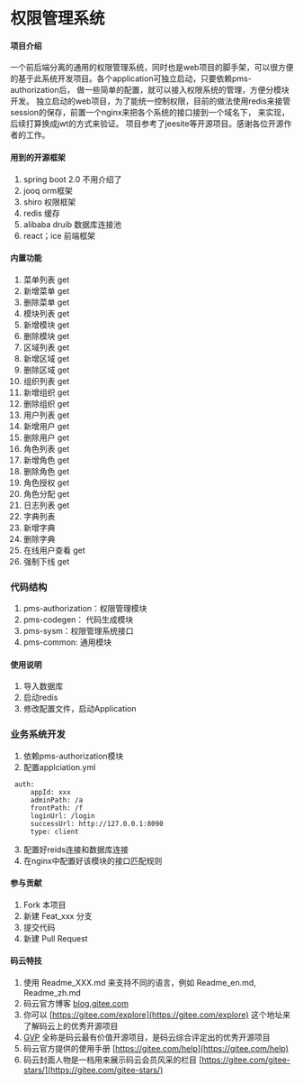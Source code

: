 # 权限管理系统

#### 项目介绍

  一个前后端分离的通用的权限管理系统，同时也是web项目的脚手架，可以很方便的基于此系统开发项目。各个application可独立启动，只要依赖pms-authorization后，
  做一些简单的配置，就可以接入权限系统的管理，方便分模块开发。
        独立启动的web项目，为了能统一控制权限，目前的做法使用redis来接管session的保存，前置一个nginx来把各个系统的接口接到一个域名下，
      来实现，后续打算换成jwt的方式来验证。
      项目参考了jeesite等开源项目。感谢各位开源作者的工作。

#### 用到的开源框架
 1. spring boot 2.0 不用介绍了  
 2. jooq orm框架  
 3. shiro 权限框架  
 4. redis 缓存  
 5. alibaba druib 数据库连接池  
 6. react；ice  前端框架

#### 内置功能
 1. 菜单列表 get  
 2. 新增菜单 get  
 3. 删除菜单 get  
 4. 模块列表 get
 5. 新增模块 get
 6. 删除模块 get
 10. 区域列表 get
 11. 新增区域 get
 12. 删除区域 get
 18. 组织列表 get
 19. 新增组织 get
 20. 删除组织 get
 7. 用户列表 get
 8. 新增用户 get
 9. 删除用户 get
 13. 角色列表 get
 14. 新增角色 get
 15. 删除角色 get
 16. 角色授权 get
 17. 角色分配 get
 25. 日志列表 get
 22. 字典列表
 23. 新增字典
 24. 删除字典
 26. 在线用户查看 get
 27. 强制下线 get
 
 ### 代码结构
1.  pms-authorization：权限管理模块
2.  pms-codegen： 代码生成模块
3.  pms-sysm：权限管理系统接口
4.  pms-common: 通用模块


#### 使用说明

1. 导入数据库
2. 启动redis
3. 修改配置文件，启动Application

### 业务系统开发
1. 依赖pms-authorization模块
2. 配置applciation.yml
```
 auth:
     appId: xxx
     adminPath: /a
     frontPath: /f
     loginUrl: /login
     successUrl: http://127.0.0.1:8090
     type: client
```
3. 配置好reids连接和数据库连接
4. 在nginx中配置好该模块的接口匹配规则

#### 参与贡献

1. Fork 本项目
2. 新建 Feat_xxx 分支
3. 提交代码
4. 新建 Pull Request


#### 码云特技

1. 使用 Readme\_XXX.md 来支持不同的语言，例如 Readme\_en.md, Readme\_zh.md
2. 码云官方博客 [blog.gitee.com](https://blog.gitee.com)
3. 你可以 [https://gitee.com/explore](https://gitee.com/explore) 这个地址来了解码云上的优秀开源项目
4. [GVP](https://gitee.com/gvp) 全称是码云最有价值开源项目，是码云综合评定出的优秀开源项目
5. 码云官方提供的使用手册 [https://gitee.com/help](https://gitee.com/help)
6. 码云封面人物是一档用来展示码云会员风采的栏目 [https://gitee.com/gitee-stars/](https://gitee.com/gitee-stars/)